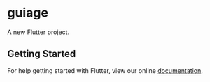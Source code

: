 # guiage

A new Flutter project.

## Getting Started

For help getting started with Flutter, view our online
[documentation](https://flutter.io/).
